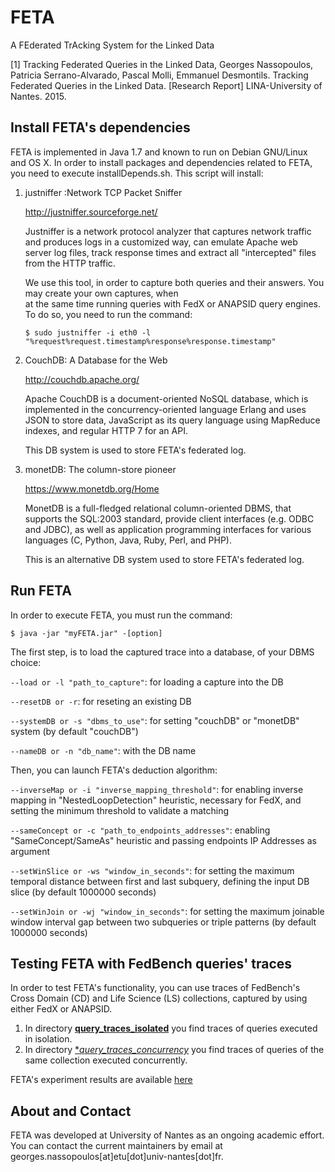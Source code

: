 # FETA

A FEderated TrAcking System for the Linked Data

[1] Tracking Federated Queries in the Linked Data, Georges Nassopoulos, Patricia Serrano-Alvarado, Pascal Molli, Emmanuel Desmontils. Tracking Federated Queries in the Linked Data. [Research Report] LINA-University of Nantes. 2015. <hal-01187519>

## Install FETA's dependencies

FETA is implemented in Java 1.7 and known to run on Debian GNU/Linux and OS X. In order to install packages and dependencies related to FETA, you need to execute installDepends.sh. This script will install:

   1. justniffer :Network TCP Packet Sniffer
   
        http://justniffer.sourceforge.net/

      Justniffer is a network protocol analyzer that captures network traffic and produces logs in a customized way, 
      can emulate Apache web server log files, track response times and extract all "intercepted" files from the HTTP 
      traffic.
      
      We use this tool, in order to capture both queries and their answers. You may create your own captures, when   
      at the same time running queries with FedX or ANAPSID query engines. To do so, you need to run the command:
      
      `$ sudo justniffer -i eth0 -l "%request%request.timestamp%response%response.timestamp"`
   
   2. CouchDB: A Database for the Web
   
        http://couchdb.apache.org/

      Apache CouchDB is a document-oriented NoSQL database, which is implemented in the concurrency-oriented language 
      Erlang and uses JSON to store data, JavaScript as its query language using MapReduce indexes, and 
      regular HTTP 7 for an API. 
      
      This DB system is used to store FETA's federated log.
   
   3. monetDB: The column-store pioneer
      
        https://www.monetdb.org/Home

      MonetDB is a full-fledged relational column-oriented DBMS, that supports the SQL:2003       standard, provide client interfaces (e.g. ODBC and JDBC), as well as application programming interfaces for            various languages (C, Python, Java, Ruby, Perl, and PHP).
   
      This is an alternative DB system used to store FETA's federated log.

## Run FETA

In order to execute FETA, you must run the command:

`$ java -jar "myFETA.jar" -[option]`

The first step, is to load the captured trace into a database, of your DBMS choice:

`--load or -l "path_to_capture"`: for loading a capture into the DB

`--resetDB or -r`: for reseting an existing DB

`--systemDB or -s "dbms_to_use"`: for setting "couchDB" or "monetDB" system (by default "couchDB")

`--nameDB or -n "db_name"`: with the DB name

Then, you can launch FETA's deduction algorithm:

`--inverseMap or -i "inverse_mapping_threshold"`: for enabling inverse mapping in "NestedLoopDetection" heuristic, necessary for FedX, and setting the minimum threshold to validate a matching

`--sameConcept or -c "path_to_endpoints_addresses"`: enabling "SameConcept/SameAs" heuristic and passing endpoints IP Addresses as argument

`--setWinSlice or -ws "window_in_seconds"`: for setting the maximum temporal distance between first and last subquery, defining the input DB slice (by default 1000000 seconds)

`--setWinJoin or -wj "window_in_seconds"`: for setting the maximum joinable window interval gap between two subqueries or triple patterns (by default 1000000 seconds)

## Testing FETA with FedBench queries' traces

In order to test FETA's functionality, you can use traces of FedBench's Cross Domain (CD) and Life Science (LS) collections, captured by using either FedX or ANAPSID. 

1. In directory [**query_traces_isolated**](https://github.com/coumbaya/feta/tree/master/experiments_with_fedbench/query_traces_isolated) you find traces of queries executed in isolation.
2. In directory [**query_traces_concurrency*](https://github.com/coumbaya/feta/tree/master/experiments_with_fedbench/query_traces_concurency) you find traces of queries of the same collection executed concurrently.




FETA's experiment results  are available [here](https://github.com/coumbaya/feta/blob/master/experiments_with_fedbench.md)

## About and Contact

FETA was developed at University of Nantes as an ongoing academic effort. You can contact the current maintainers by email at georges.nassopoulos[at]etu[dot]univ-nantes[dot]fr.

